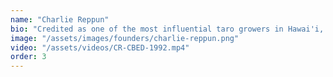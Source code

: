 ```yaml
---
name: "Charlie Reppun"
bio: "Credited as one of the most influential taro growers in Hawai'i, Uncle Charlie, along with his brothers and children, uses this ancient practice as a tool for community bridging and community-based economic development. Throughout the 1990's and into the early 2000's, Uncle Charlie and other Windward and Leeward farmers and community activists worked to restore water to streams previously diverted for corporate agriculture and golf courses. His work in community and willingness to teach others was instrumental to the formation of HACBED. As a part of a non-profit, Hui 'Ulu Mea 'Ai, he and other farmers in the network promoted food growth and started a small food processing plant in Waiāhole Valley. Uncle Charlie and his 'ohana continue to grow taro in Waiāhole."
image: "/assets/images/founders/charlie-reppun.png"
video: "/assets/videos/CR-CBED-1992.mp4"
order: 3
---
```

